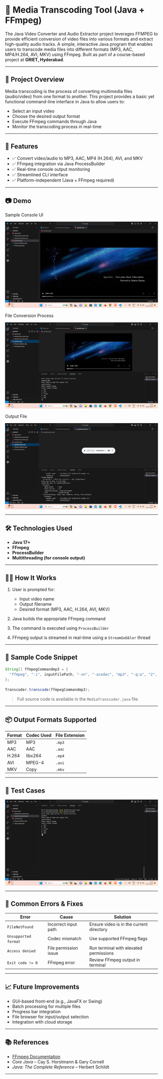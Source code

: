 # 🎥 Media Transcoding Tool (Java + FFmpeg)

The Java Video Converter and Audio Extractor project leverages FFMPEG to provide efficient   conversion of video files 
into various formats and extract high-quality audio tracks. 
A simple, interactive Java program that enables users to transcode media files into different formats (MP3, AAC, MP4/H.264, AVI, MKV) using FFmpeg. Built as part of a course-based project at **GRIET, Hyderabad**.

---

## 📌 Project Overview

Media transcoding is the process of converting multimedia files (audio/video) from one format to another. This project provides a basic yet functional command-line interface in Java to allow users to:

* Select an input video
* Choose the desired output format
* Execute FFmpeg commands through Java
* Monitor the transcoding process in real-time

---

## 🎯 Features

* ✅ Convert video/audio to MP3, AAC, MP4 (H.264), AVI, and MKV
* ✅ FFmpeg integration via Java ProcessBuilder
* ✅ Real-time console output monitoring
* ✅ Streamlined CLI interface
* ✅ Platform-independent (Java + FFmpeg required)

---

## 📷 Demo

Sample Console UI

![ image_alt ](https://github.com/bhanumusham/Multi-Format-Video-Converter-Audio-Extractor-/blob/e61071db0cfe7b20b550fe3e2544a62495b69605/Screenshot%20(57).png)

File Conversion Process

![image_alt](https://github.com/bhanumusham/Multi-Format-Video-Converter-Audio-Extractor-/blob/d1073fde7af04c7591a876f13799d685d692434c/Screenshot%20(58).png)

Output File

![image_alt](https://github.com/bhanumusham/Multi-Format-Video-Converter-Audio-Extractor-/blob/e2d4ec9165fafe32c79e6b90e8ed01c22522a4db/Screenshot%20(65).png)

---

## 🛠️ Technologies Used

* **Java 17+**
* **FFmpeg**
* **ProcessBuilder**
* **Multithreading (for console output)**

---

## 🧑‍💻 How It Works

1. User is prompted for:

   * Input video name
   * Output filename
   * Desired format (MP3, AAC, H.264, AVI, MKV)
2. Java builds the appropriate FFmpeg command
3. The command is executed using `ProcessBuilder`
4. FFmpeg output is streamed in real-time using a `StreamGobbler` thread

---

## 💾 Sample Code Snippet

```java
String[] ffmpegCommandmp3 = {
  "ffmpeg", "-i", inputFilePath, "-vn", "-acodec", "mp3", "-q:a", "2", outputFilePath + ".mp3"
};

Transcoder.transcode(ffmpegCommandmp3);
```

> Full source code is available in the `MediaTranscoder.java` file.

---

## 📦 Output Formats Supported

| Format | Codec Used | File Extension |
| ------ | ---------- | -------------- |
| MP3    | MP3        | `.mp3`         |
| AAC    | AAC        | `.aac`         |
| H.264  | libx264    | `.mp4`         |
| AVI    | MPEG-4     | `.avi`         |
| MKV    | Copy       | `.mkv`         |

---

## 🧪 Test Cases
![image_alt](https://github.com/bhanumusham/Multi-Format-Video-Converter-Audio-Extractor-/blob/20efe0a47436916b3ddfad2fbe15fd9f1755ed67/Screenshot%20(56).png)


---

## 🐞 Common Errors & Fixes

| Error                | Cause                 | Solution                                 |
| -------------------- | --------------------- | ---------------------------------------- |
| `FileNotFound`       | Incorrect input path  | Ensure video is in the current directory |
| `Unsupported format` | Codec mismatch        | Use supported FFmpeg flags               |
| `Access denied`      | File permission issue | Run terminal with elevated permissions   |
| `Exit code != 0`     | FFmpeg error          | Review FFmpeg output in terminal         |

---

## 📈 Future Improvements

* GUI-based front-end (e.g., JavaFX or Swing)
* Batch processing for multiple files
* Progress bar integration
* File browser for input/output selection
* Integration with cloud storage

---

## 📚 References

* [FFmpeg Documentation](https://ffmpeg.org/documentation.html)
* *Core Java* – Cay S. Horstmann & Gary Cornell
* *Java: The Complete Reference* – Herbert Schildt

---
